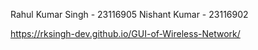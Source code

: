 Rahul Kumar Singh  - 23116905
Nishant Kumar      - 23116902

https://rksingh-dev.github.io/GUI-of-Wireless-Network/
